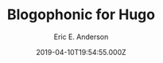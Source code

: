 ---
title: Blogophonic for Hugo
github: https://github.com/formspree/blogophonic-hugo
demo: https://blogophonic-hugo.netlify.com/
author: Eric E. Anderson
ssg:
  - Hugo
date: 2019-04-10T19:54:55.000Z
description: Blogophonic – a Hugo blog theme by Formspree
draft: false
publish_date: '2019-04-10T19:54:55Z'
update_date: '2021-01-11T20:15:20Z'
github_star: 142
github_fork: 34
---